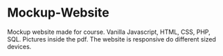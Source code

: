 # Mockup-Website

Mockup website made for course.
Vanilla Javascript, HTML, CSS, PHP, SQL.
Pictures inside the pdf.
The website is responsive do different sized devices.
